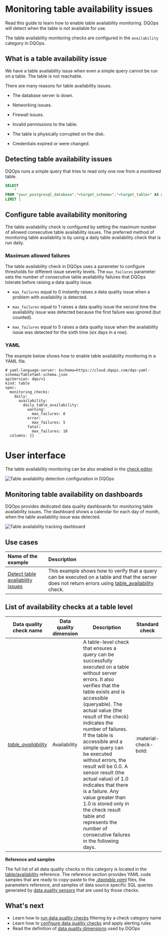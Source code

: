 # Monitoring table availability issues
Read this guide to learn how to enable table availability monitoring. DQOps will detect when the table is not available for use.

The table availability monitoring checks are configured in the `availability` category in DQOps.

## What is a table availability issue
We have a table availability issue when even a simple query cannot be run on a table. The table is not reachable.

There are many reasons for table availability issues.

- The database server is down.

- Networking issues.

- Firewall issues.

- Invalid permissions to the table.

- The table is physically corrupted on the disk.

- Credentials expired or were changed.


## Detecting table availability issues
DQOps runs a simple query that tries to read only one row from a monitored table.

```sql
SELECT
    *
FROM "your_postgresql_database"."<target_schema>"."<target_table>" AS analyzed_table
LIMIT 1
```

## Configure table availability monitoring
The table availability check is configured by setting the maximum number of allowed consecutive table availability issues.
The preferred method of monitoring table availability is by using a daily table availability check that is run daily.

### Maximum allowed failures
The table availability check in DQOps uses a parameter to configure thresholds for different issue severity levels.
The `max_failures` parameter sets the number of consecutive table availability failures that
DQOps tolerate before raising a data quality issue.

- `max_failures` equal to 0 instantly raises a data quality issue when a problem with availability is detected.

- `max_failures` equal to 1 raises a data quality issue the second time the availability issue was detected
   because the first failure was ignored (but counted).

- `max_failures` equal to 5 raises a data quality issue when the availability issue was detected
  for the sixth time (six days in a row).

### YAML
The example below shows how to enable table availability monitoring in a YAML file.

``` { .yaml linenums="1" hl_lines="10 12 14" }
# yaml-language-server: $schema=https://cloud.dqops.com/dqo-yaml-schema/TableYaml-schema.json
apiVersion: dqo/v1
kind: table
spec:
  monitoring_checks:
    daily:
      availability:
        daily_table_availability:
          warning:
            max_failures: 0
          error:
            max_failures: 5
          fatal:
            max_failures: 10
  columns: {}
```

# User interface
The table availability monitoring can be also enabled in the [check editor](../dqo-concepts/dqops-user-interface-overview.md#check-editor).

![Table availability detection configuration in DQOps](https://dqops.com/docs/images/concepts/categories-of-data-quality-checks/table-availability-check-detection-editor-min.png)

## Monitoring table availability on dashboards
DQOps provides dedicated data quality dashboards for monitoring table availability issues.
The dashboard shows a calendar for each day of month, when the table availability issue was detected.

![Table availability tracking dashboard](https://dqops.com/docs/images/concepts/categories-of-data-quality-checks/table-availability-issues-dashboard-min.png)

## Use cases
| **Name of the example**                                                                               | **Description**                                                                                                                                                                                            |
|:------------------------------------------------------------------------------------------------------|:-----------------------------------------------------------------------------------------------------------------------------------------------------------------------------------------------------------|
| [Detect table availability issues](../examples/data-availability/detect-table-availability-issues.md) | This example shows how to verify that a query can be executed on a table and that the server does not return errors using [table_availability](../checks/table/availability/table-availability.md) check.  |

## List of availability checks at a table level
| Data quality check name | Data quality dimension | Description | Standard check |
|-------------------------|------------------------|-------------|-------|
|[*table_availability*](../checks/table/availability/table-availability.md)|Availability|A table-level check that ensures a query can be successfully executed on a table without server errors. It also verifies that the table exists and is accessible (queryable). The actual value (the result of the check) indicates the number of failures. If the table is accessible and a simple query can be executed without errors, the result will be 0.0. A sensor result (the actual value) of 1.0 indicates that there is a failure. Any value greater than 1.0 is stored only in the check result table and represents the number of consecutive failures in the following days.|:material-check-bold:|


**Reference and samples**

The full list of all data quality checks in this category is located in the [table/availability](../checks/table/availability/index.md) reference.
The reference section provides YAML code samples that are ready to copy-paste to the [*.dqotable.yaml*](../reference/yaml/TableYaml.md) files,
the parameters reference, and samples of data source specific SQL queries generated by [data quality sensors](../dqo-concepts/definition-of-data-quality-sensors.md)
that are used by those checks.

## What's next
- Learn how to [run data quality checks](../dqo-concepts/running-data-quality-checks.md#targeting-a-category-of-checks) filtering by a check category name
- Learn how to [configure data quality checks](../dqo-concepts/configuring-data-quality-checks-and-rules.md) and apply alerting rules
- Read the definition of [data quality dimensions](../dqo-concepts/data-quality-dimensions.md) used by DQOps
